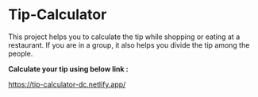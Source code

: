 # Tip-Calculator
This project helps you to calculate the tip while shopping or eating at a restaurant. If you are in a group, it also helps you divide the tip among the people. 

**Calculate your tip using below link :**

https://tip-calculator-dc.netlify.app/
